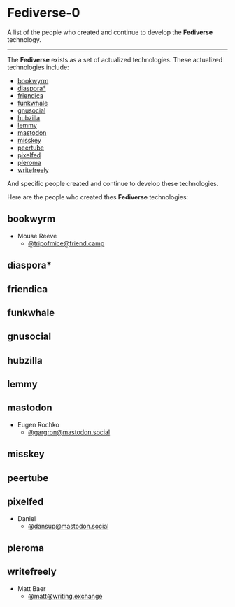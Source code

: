 # Fediverse-0

A list of the people who created and continue to develop the **Fediverse** technology.

----

The **Fediverse** exists as a set of actualized technologies.
These actualized technologies include:

* [bookwyrm](https://joinbookwyrm.com/)
* [diaspora*](https://diasporafoundation.org/)
* [friendica](https://friendi.ca/)
* [funkwhale](https://funkwhale.audio/)
* [gnusocial](https://www.gnusocial.rocks/)
* [hubzilla](https://friendi.ca/)
* [lemmy](https://lemmy.ml/)
* [mastodon](https://joinmastodon.org/)
* [misskey](https://join.misskey.page/)
* [peertube](https://joinpeertube.org/)
* [pixelfed](https://pixelfed.org/)
* [pleroma](https://pleroma.social/)
* [writefreely](https://writefreely.org/)

And specific people created and continue to develop these technologies.

Here are the people who created thes **Fediverse** technologies:

## bookwyrm

* Mouse Reeve
  * [@tripofmice@friend.camp](https://friend.camp/@tripofmice)

## diaspora*

## friendica

## funkwhale

## gnusocial

## hubzilla

## lemmy

## mastodon

* Eugen Rochko
  * [@gargron@mastodon.social](https://mastodon.social/@gargron)

## misskey

## peertube

## pixelfed

* Daniel
  * [@dansup@mastodon.social](https://mastodon.social/@dansup)

## pleroma

## writefreely

* Matt Baer
  * [@matt@writing.exchange](https://writing.exchange/@matt)
